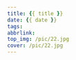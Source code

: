 ```yaml
---
title: {{ title }}
date: {{ date }}
tags:
abbrlink:
top_img: /pic/22.jpg
cover: /pic/22.jpg
---
```

